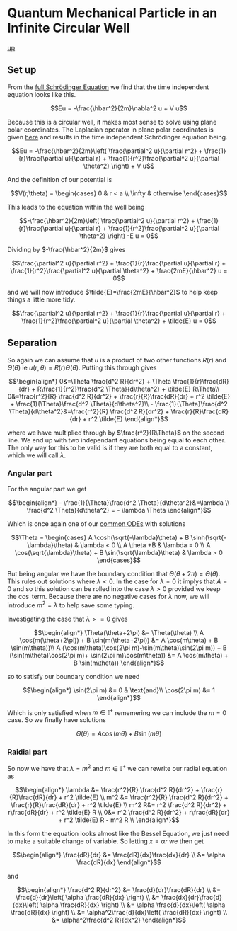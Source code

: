 # Quantum Mechanical Particle in an Infinite Circular Well

[up](./Maths.md)

## Set up

From the [full Schrödinger Equation](./SchrodingerEquation.md) we find that the time independent equation looks like this.

``` math
Eu = -\frac{\hbar^2}{2m}\nabla^2 u + V u
```

Because this is a circular well, it makes most sense to solve using plane polar coordinates. The Laplacian operator in plane polar coordinates is given [here](./LaplacianOperatorCoordinates.md) and results in the time independent Schrödinger equation being.

``` math
Eu = -\frac{\hbar^2}{2m}\left( \frac{\partial^2 u}{\partial r^2} + \frac{1}{r}\frac{\partial u}{\partial r} + \frac{1}{r^2}\frac{\partial^2 u}{\partial \theta^2} \right) + V u
```

And the definition of our potential is

``` math
V(r,\theta) = 
\begin{cases}
    0 & r < a \\
    \infty & otherwise
\end{cases}
```

This leads to the equation within the well being

``` math
-\frac{\hbar^2}{2m}\left( \frac{\partial^2 u}{\partial r^2} + \frac{1}{r}\frac{\partial u}{\partial r} + \frac{1}{r^2}\frac{\partial^2 u}{\partial \theta^2} \right) -E u = 0
```
Dividing by $-\frac{\hbar^2}{2m}$ gives
``` math
\frac{\partial^2 u}{\partial r^2} + \frac{1}{r}\frac{\partial u}{\partial r} + \frac{1}{r^2}\frac{\partial^2 u}{\partial \theta^2} + \frac{2mE}{\hbar^2} u = 0
```
and we will now introduce $\tilde{E}=\frac{2mE}{\hbar^2}$ to help keep things a little more tidy.

``` math
\frac{\partial^2 u}{\partial r^2} + \frac{1}{r}\frac{\partial u}{\partial r} + \frac{1}{r^2}\frac{\partial^2 u}{\partial \theta^2} + \tilde{E} u = 0
```
## Separation

So again we can assume that $u$ is a product of two other functions $R(r)$ and $\Theta(\theta)$ ie $u(r,\theta)=R(r)\Theta(\theta)$. Putting this through gives
``` math
\begin{align*}
0&=\Theta \frac{d^2 R}{dr^2} + \Theta \frac{1}{r}\frac{dR}{dr} + R\frac{1}{r^2}\frac{d^2 \Theta}{d\theta^2} + \tilde{E} R\Theta\\
0&=\frac{r^2}{R} \frac{d^2 R}{dr^2} + \frac{r}{R}\frac{dR}{dr} + r^2 \tilde{E} + \frac{1}{\Theta}\frac{d^2 \Theta}{d\theta^2}\\
- \frac{1}{\Theta}\frac{d^2 \Theta}{d\theta^2}&=\frac{r^2}{R} \frac{d^2 R}{dr^2} + \frac{r}{R}\frac{dR}{dr} + r^2 \tilde{E}
\end{align*}
```
where we have multiplied through by $\frac{r^2}{R\Theta}$ on the second line. We end up with two independant equations being equal to each other. The only way for this to be valid is if they are both equal to a constant, which we will call $\lambda$.

### Angular part

For the angular part we get

``` math
\begin{align*}
- \frac{1}{\Theta}\frac{d^2 \Theta}{d\theta^2}&=\lambda \\
\frac{d^2 \Theta}{d\theta^2} = - \lambda \Theta
\end{align*}
```

Which is once again one of our [common ODEs](./CommonODEs.md) with solutions
``` math
\Theta = 
\begin{cases}
    A \cosh(\sqrt{-\lambda}\theta) + B \sinh(\sqrt{-\lambda}\theta) & \lambda < 0 \\
    A \theta +B & \lambda = 0 \\
    A \cos(\sqrt{\lambda}\theta) + B \sin(\sqrt{\lambda}\theta) & \lambda > 0 
\end{cases}
```
But being angular we have the boundary condition that $\Theta(\theta+2\pi)=\Theta(\theta)$. This rules out solutions where $\lambda < 0$. In the case for $\lambda = 0$ it implys that $A=0$ and so this solution can be rolled into the case $\lambda > 0$ provided we keep the $\cos$ term. Because there are no negative cases for $\lambda$ now, we will introduce $m^2 = \lambda$ to help save some typing.

Investigating the case that $\lambda >= 0$ gives

``` math
\begin{align*}
\Theta(\theta+2\pi) &= \Theta(\theta) \\
A \cos(m(\theta+2\pi)) + B \sin(m(\theta+2\pi)) &= A \cos(m\theta) + B \sin(m\theta))\\
A (\cos(m\theta)\cos(2\pi m)-\sin(m\theta)\sin(2\pi m)) + B (\sin(m\theta)\cos(2\pi m)+ \sin(2\pi m)\cos(m\theta)) &= A \cos(m\theta) + B \sin(m\theta))
\end{align*}
```
so to satisfy our boundary condition we need
``` math
\begin{align*}
\sin(2\pi m) &= 0 & \text{and}\\
\cos(2\pi m) &= 1
\end{align*}
```

Which is only satisfied when $m \in \mathbb{I}^+$ rememering we can include the $m=0$ case. So we finally have solutions
``` math
\Theta(\theta) = A \cos(m\theta) + B \sin(m\theta)
```

### Raidial part

So now we have that $\lambda = m^2$ and $m \in \mathbb{I}^+$ we can rewrite our radial equation as

``` math
\begin{align*}
\lambda &= \frac{r^2}{R} \frac{d^2 R}{dr^2} + \frac{r}{R}\frac{dR}{dr} + r^2 \tilde{E} \\
m^2 &= \frac{r^2}{R} \frac{d^2 R}{dr^2} + \frac{r}{R}\frac{dR}{dr} + r^2 \tilde{E} \\
m^2 R&= r^2 \frac{d^2 R}{dr^2} + r\frac{dR}{dr} + r^2 \tilde{E} R \\
0&= r^2 \frac{d^2 R}{dr^2} + r\frac{dR}{dr} + r^2 \tilde{E} R - m^2 R \\
\end{align*}
```

In this form the equation looks almost like the Bessel Equation, we just need to make a suitable change of variable. So letting $x=\alpha r$ we then get
``` math
\begin{align*}
\frac{dR}{dr} &= \frac{dR}{dx}\frac{dx}{dr} \\
 &= \alpha \frac{dR}{dx}
\end{align*}
```
and
``` math
\begin{align*}
\frac{d^2 R}{dr^2} &= \frac{d}{dr}\frac{dR}{dr} \\
 &= \frac{d}{dr}\left( \alpha \frac{dR}{dx} \right) \\
 &= \frac{dx}{dr}\frac{d}{dx}\left( \alpha \frac{dR}{dx} \right) \\
&= \alpha \frac{d}{dx}\left( \alpha \frac{dR}{dx} \right) \\
&= \alpha^2\frac{d}{dx}\left( \frac{dR}{dx} \right) \\
&= \alpha^2\frac{d^2 R}{dx^2}
\end{align*}
```
